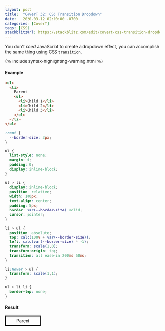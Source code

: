 ```yaml
---
layout: post
title:  "CoverT 32: CSS Transition Dropdown"
date:   2020-03-12 02:00:00 -0700
categories: [CoverT]
tags: [CSS]
stackblitzUrl: https://stackblitz.com/edit/covert-css-transition-dropdown?file=style.css
---
```


You don't _need_ JavaScript to create a dropdown effect, you can accomplish the same thing using CSS `transition`.

{% include syntax-highlighting-warning.html %}

#### Example

```html
<ul>
  <li>
    Parent
    <ul>
      <li>Child 1</li>
      <li>Child 2</li>
      <li>Child 3</li>
    </ul>
  </li>
</ul>
```

```css
:root {
  --border-size: 3px;
}

ul {
  list-style: none;
  margin: 0;
  padding: 0;
  display: inline-block;
}

ul > li {
  display: inline-block;
  position: relative;
  width: 100px;
  text-align: center;
  padding: 5px;
  border: var(--border-size) solid;
  cursor: pointer;
}

li > ul {
  position: absolute;
  top: calc(100% + var(--border-size));
  left: calc(var(--border-size) * -1);
  transform: scale(1,0);
  transform-origin: top;
  transition: all ease-in 200ms 50ms;
}

li:hover > ul {
  transform: scale(1,1);
}

ul > li li {
  border-top: none;
}
```

#### Result

<style>
.my-container {
  height: 200px;
}

:root {
  --border-size: 3px;
}

.my-container ul {
  list-style: none;
  margin: 0;
  padding: 0;
  display: inline-block;
}

.my-container ul > li {
  display: inline-block;
  position: relative;
  width: 100px;
  text-align: center;
  padding: 5px;
  border: var(--border-size) solid;
  cursor: pointer;
}

.my-container li > ul {
  position: absolute;
  top: calc(100% + var(--border-size));
  left: calc(var(--border-size) * -1);
  transform: scale(1,0);
  transform-origin: top;
  transition: all ease-in 200ms 50ms;
}

.my-container li:hover > ul {
  transform: scale(1,1);
}

.my-container ul > li li {
  border-top: none;
}

</style>

<div class="my-container">
  <ul>
    <li>
      Parent
      <ul>
        <li>Child 1</li>
        <li>Child 2</li>
        <li>Child 3</li>
      </ul>
    </li>
  </ul>
</div>
